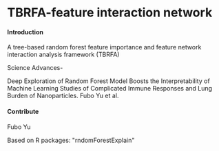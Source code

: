 # TBRFA-feature interaction network

#### Introduction
A tree-based random forest feature importance and feature network interaction analysis framework (TBRFA) 

Science Advances-

Deep Exploration of Random Forest Model Boosts the Interpretability of Machine Learning Studies of Complicated Immune Responses and Lung Burden of Nanoparticles. Fubo Yu et al.

#### Contribute

Fubo Yu

Based on R packages: "rndomForestExplain"
